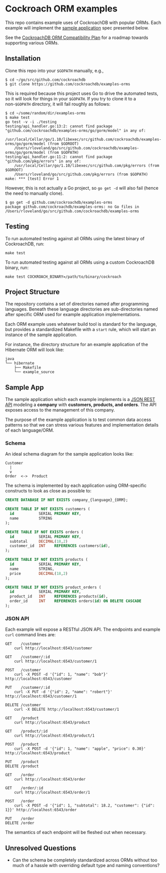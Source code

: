 # Cockroach ORM examples

This repo contains example uses of CockroachDB with popular ORMs.
Each example will implement the [sample application](#sample-app)
spec presented below.

See the [CockroachDB ORM Compatibility Plan](https://docs.google.com/a/cockroachlabs.com/spreadsheets/d/17A0EflPqI9yhargK0n4tSw2WogQuVc5YeK-VFmKvXHM/edit?usp=sharing)
for a roadmap towards supporting various ORMs.

## Installation

Clone this repo into your `$GOPATH` manually, e.g.,

```
$ cd ~/go/src/github.com/cockroachdb
$ git clone https://github.com/cockroachdb/examples-orms
```

This is required because this project uses Go to drive the automated tests, so it will look for things in your `$GOPATH`.  If you try to clone it to a non-`$GOPATH` directory, it will fail roughly as follows:

```
$ cd ~/some/random/dir/examples-orms
$ make test
go test -v -i ./testing
testing/api_handler.go:13:2: cannot find package "github.com/cockroachdb/examples-orms/go/gorm/model" in any of:
	/usr/local/Cellar/go/1.10/libexec/src/github.com/cockroachdb/examples-orms/go/gorm/model (from $GOROOT)
	/Users/rloveland/go/src/github.com/cockroachdb/examples-orms/go/gorm/model (from $GOPATH)
testing/api_handler.go:11:2: cannot find package "github.com/pkg/errors" in any of:
	/usr/local/Cellar/go/1.10/libexec/src/github.com/pkg/errors (from $GOROOT)
	/Users/rloveland/go/src/github.com/pkg/errors (from $GOPATH)
make: *** [test] Error 1
```

However, this is not actually a Go project, so `go get -d` will also fail (hence the need to manually clone).

```
$ go get -d github.com/cockroachdb/examples-orms
package github.com/cockroachdb/examples-orms: no Go files in /Users/rloveland/go/src/github.com/cockroachdb/examples-orms
```

## Testing

To run automated testing against all ORMs using the latest binary of CockroachDB, run:

```
make test
```

To run automated testing against all ORMs using a custom CockroachDB binary, run:

```
make test COCKROACH_BINARY=/path/to/binary/cockroach
```

## Project Structure

The repository contains a set of directories named after programming
languages. Beneath these language directories are sub-directories
named after specific ORM used for example application implementations.

Each ORM example uses whatever build tool is standard for the language,
but provides a standardized Makefile with a `start` rule, which will
start an instance of the sample application.

For instance, the directory structure for an example application of the
Hibernate ORM will look like:

```
java
└── hibernate
    ├── Makefile
    └── example_source
```

## Sample App

The sample application which each example implements is a [JSON REST API](#json-api)
modeling a **company** with **customers, products, and orders**. The API
exposes access to the management of this company.

The purpose of the example application is to test common data access patterns
so that we can stress various features and implementation details of each
language/ORM.

### Schema

An ideal schema diagram for the sample application looks like:

```
Customer
  |
  v
Order  <->  Product
```

The schema is implemented by each application using ORM-specific constructs to look as
close as possible to:

```sql
CREATE DATABASE IF NOT EXISTS company_{language}_{ORM};

CREATE TABLE IF NOT EXISTS customers (
  id           SERIAL PRIMARY KEY,
  name         STRING
);

CREATE TABLE IF NOT EXISTS orders (
  id           SERIAL PRIMARY KEY,
  subtotal     DECIMAL(18,2)
  customer_id  INT    REFERENCES customers(id),
);

CREATE TABLE IF NOT EXISTS products (
  id           SERIAL PRIMARY KEY,
  name         STRING,
  price        DECIMAL(18,2)
);

CREATE TABLE IF NOT EXISTS product_orders (
  id           SERIAL PRIMARY KEY,
  product_id   INT    REFERENCES products(id),
  order_id     INT    REFERENCES orders(id) ON DELETE CASCADE
);
```

### JSON API

Each example will expose a RESTful JSON API. The endpoints and example `curl`
command lines are:

```
GET    /customer
    curl http://localhost:6543/customer

GET    /customer/:id
    curl http://localhost:6543/customer/1

POST   /customer
    curl -X POST -d '{"id": 1, "name": "bob"}' http://localhost:6543/customer

PUT    /customer/:id
    curl -X PUT -d '{"id": 2, "name": "robert"}' http://localhost:6543/customer/1

DELETE /customer
    curl -X DELETE http://localhost:6543/customer/1

GET    /product
    curl http://localhost:6543/product

GET    /product/:id
    curl http://localhost:6543/product/1

POST   /product
    curl -X POST -d '{"id": 1, "name": "apple", "price": 0.30}' http://localhost:6543/product

PUT    /product
DELETE /product

GET    /order
    curl http://localhost:6543/order

GET    /order/:id
    curl http://localhost:6543/order/1

POST   /order
    curl -X POST -d '{"id": 1, "subtotal": 18.2, "customer": {"id": 1}}' http://localhost:6543/order

PUT    /order
DELETE /order
```

The semantics of each endpoint will be fleshed out when necessary.

## Unresolved Questions

- Can the schema be completely standardized across ORMs without too
  much of a hassle with overriding default type and naming conventions?
